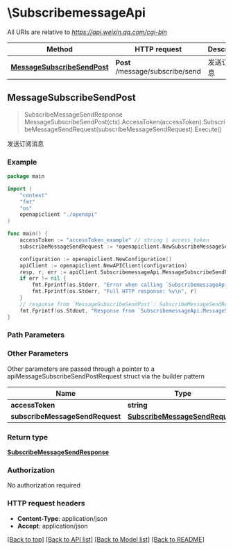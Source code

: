 # \SubscribemessageApi

All URIs are relative to *https://api.weixin.qq.com/cgi-bin*

Method | HTTP request | Description
------------- | ------------- | -------------
[**MessageSubscribeSendPost**](SubscribemessageApi.md#MessageSubscribeSendPost) | **Post** /message/subscribe/send | 发送订阅消息



## MessageSubscribeSendPost

> SubscribeMessageSendResponse MessageSubscribeSendPost(ctx).AccessToken(accessToken).SubscribeMessageSendRequest(subscribeMessageSendRequest).Execute()

发送订阅消息

### Example

```go
package main

import (
    "context"
    "fmt"
    "os"
    openapiclient "./openapi"
)

func main() {
    accessToken := "accessToken_example" // string | access_token
    subscribeMessageSendRequest := *openapiclient.NewSubscribeMessageSendRequest() // SubscribeMessageSendRequest | 

    configuration := openapiclient.NewConfiguration()
    apiClient := openapiclient.NewAPIClient(configuration)
    resp, r, err := apiClient.SubscribemessageApi.MessageSubscribeSendPost(context.Background()).AccessToken(accessToken).SubscribeMessageSendRequest(subscribeMessageSendRequest).Execute()
    if err != nil {
        fmt.Fprintf(os.Stderr, "Error when calling `SubscribemessageApi.MessageSubscribeSendPost``: %v\n", err)
        fmt.Fprintf(os.Stderr, "Full HTTP response: %v\n", r)
    }
    // response from `MessageSubscribeSendPost`: SubscribeMessageSendResponse
    fmt.Fprintf(os.Stdout, "Response from `SubscribemessageApi.MessageSubscribeSendPost`: %v\n", resp)
}
```

### Path Parameters



### Other Parameters

Other parameters are passed through a pointer to a apiMessageSubscribeSendPostRequest struct via the builder pattern


Name | Type | Description  | Notes
------------- | ------------- | ------------- | -------------
 **accessToken** | **string** | access_token | 
 **subscribeMessageSendRequest** | [**SubscribeMessageSendRequest**](SubscribeMessageSendRequest.md) |  | 

### Return type

[**SubscribeMessageSendResponse**](SubscribeMessageSendResponse.md)

### Authorization

No authorization required

### HTTP request headers

- **Content-Type**: application/json
- **Accept**: application/json

[[Back to top]](#) [[Back to API list]](../README.md#documentation-for-api-endpoints)
[[Back to Model list]](../README.md#documentation-for-models)
[[Back to README]](../README.md)

